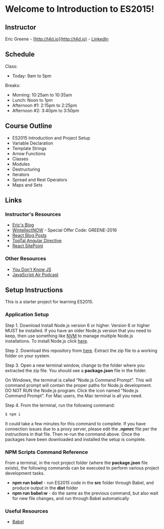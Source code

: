 # Welcome to Introduction to ES2015!

## Instructor

Eric Greene - [http://t4d.io](http://t4d.io) - [LinkedIn](https://www.linkedin.com/in/ericwgreene)

## Schedule

Class:
- Today: 9am to 5pm

Breaks:
- Morning: 10:25am to 10:35am
- Lunch: Noon to 1pm
- Afternoon #1: 2:15pm to 2:25pm
- Afternoon #2: 3:40pm to 3:50pm

## Course Outline

- ES2015 Introduction and Project Setup
- Variable Declaration
- Template Strings
- Arrow Functions
- Classes
- Modules
- Destructuring
- Iterators
- Spread and Rest Operators
- Maps and Sets

## Links

### Instructor's Resources

- [Eric's Blog](http://t4d.io/)
- [WintellectNOW](https://www.wintellectnow.com/Home/Instructor?instructorId=EricGreene) - Special Offer Code: GREENE-2016
- [React Blog Posts](https://github.com/training4developers/react-flux-blog)
- [TopTal Angular Directive](https://www.toptal.com/angular-js/angular-js-demystifying-directives)
- [React SitePoint](http://www.sitepoint.com/author/ericgreene/)

### Other Resources

- [You Don't Know JS](https://github.com/getify/You-Dont-Know-JS)
- [JavaScript Air Podcast](http://javascriptair.podbean.com/)

## Setup Instructions

This is a starter project for learning ES2015.

### Application Setup

Step 1. Download Install Node.js version 6 or higher. Version 6 or higher MUST be installed. If you have an older Node.js version that you need to keep, then use something like [NVM](https://www.npmjs.com/package/nvm) to manage multiple Node.js installations. To install Node.js click [here](https://nodejs.org).

Step 2. Download this repository from [here](https://github.com/training4developers/es2015_08152016/archive/master.zip). Extract the zip file to a working folder on your system.

Step 3. Open a new terminal window, change to the folder where you extracted the zip file. You should see a **package.json** file in the folder.

On Windows, the terminal is called "Node.js Command Prompt". This will command prompt will contain the proper paths for Node.js development. DO NOT RUN the Node.js program. Click the icon named "Node.js Command Prompt". For Mac users, the Mac terminal is all you need.

Step 4. From the terminal, run the following command:

```bash
$ npm i
```

It could take a few minutes for this command to complete. If you have connection issues due to a proxy server, please edit the **.npmrc** file per the instructions in that file. Then re-run the command above. Once the packages have been downloaded and installed the setup is complete.

### NPM Scripts Command Reference

From a terminal, in the root project folder (where the **package.json** file exists), the following commands can be executed to perform various project development tasks.

- **npm run babel** - run ES2015 code in the **src** folder through Babel, and produce output in the **dist** folder
- **npm run babel:w** - do the same as the previous command, but also wait for new file changes, and run through Babel automatically

### Useful Resources

- [Babel](https://babeljs.io/)
